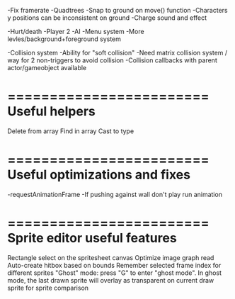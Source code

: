 -Fix framerate
-Quadtrees
-Snap to ground on move() function
  -Characters y positions can be inconsistent on ground
-Charge sound and effect

-Hurt/death
-Player 2
-AI
-Menu system
-More levles/background+foreground system

-Collision system
  -Ability for "soft collision"
  -Need matrix collision system / way for 2 non-triggers to avoid collision
  -Collision callbacks with parent actor/gameobject available

========================
Useful helpers
========================
Delete from array
Find in array
Cast to type

========================
Useful optimizations and fixes
========================
-requestAnimationFrame
-If pushing against wall don't play run animation

========================
Sprite editor useful features
========================
Rectangle select on the spritesheet canvas
Optimize image graph read
Auto-create hitbox based on bounds
Remember selected frame index for different sprites
"Ghost" mode: press "G" to enter "ghost mode". In ghost mode, the last drawn sprite will overlay as transparent on current draw sprite for sprite comparison
